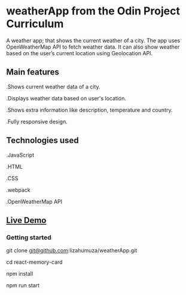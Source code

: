 # weatherApp from the Odin Project Curriculum

A weather app; that shows the current weather of a city. The app uses OpenWeatherMap API to fetch weather data. It can also show weather based on the user’s current location using Geolocation API.

## Main features
.Shows current weather data of a city.

.Displays weather data based on user's location.

.Shows extra information like description, temperature and country.

.Fully responsive design.

## Technologies used
.JavaScript

.HTML

.CSS

.webpack

.OpenWeatherMap API

## [Live Demo](https://lizahumuza.github.io/weatherApp/)
### Getting started
git clone git@github.com:lizahumuza/weatherApp.git

cd react-memory-card

npm install

npm run start

